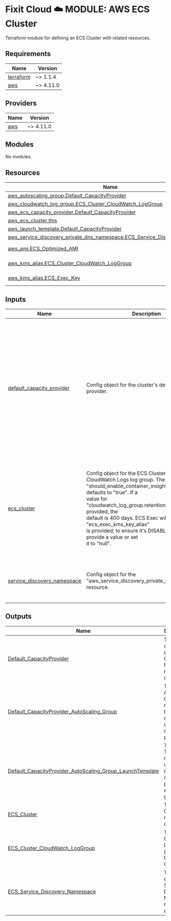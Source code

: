 # Fixit Cloud ☁️ MODULE: AWS ECS Cluster

Terraform module for defining an ECS Cluster with related resources.

<!-- BEGINNING OF PRE-COMMIT-TERRAFORM DOCS HOOK -->
## Requirements

| Name | Version |
|------|---------|
| <a name="requirement_terraform"></a> [terraform](#requirement\_terraform) | ~> 1.1.4 |
| <a name="requirement_aws"></a> [aws](#requirement\_aws) | ~> 4.11.0 |

## Providers

| Name | Version |
|------|---------|
| <a name="provider_aws"></a> [aws](#provider\_aws) | ~> 4.11.0 |

## Modules

No modules.

## Resources

| Name | Type |
|------|------|
| [aws_autoscaling_group.Default_CapacityProvider](https://registry.terraform.io/providers/hashicorp/aws/latest/docs/resources/autoscaling_group) | resource |
| [aws_cloudwatch_log_group.ECS_Cluster_CloudWatch_LogGroup](https://registry.terraform.io/providers/hashicorp/aws/latest/docs/resources/cloudwatch_log_group) | resource |
| [aws_ecs_capacity_provider.Default_CapacityProvider](https://registry.terraform.io/providers/hashicorp/aws/latest/docs/resources/ecs_capacity_provider) | resource |
| [aws_ecs_cluster.this](https://registry.terraform.io/providers/hashicorp/aws/latest/docs/resources/ecs_cluster) | resource |
| [aws_launch_template.Default_CapacityProvider](https://registry.terraform.io/providers/hashicorp/aws/latest/docs/resources/launch_template) | resource |
| [aws_service_discovery_private_dns_namespace.ECS_Service_Discovery_Namespace](https://registry.terraform.io/providers/hashicorp/aws/latest/docs/resources/service_discovery_private_dns_namespace) | resource |
| [aws_ami.ECS_Optimized_AMI](https://registry.terraform.io/providers/hashicorp/aws/latest/docs/data-sources/ami) | data source |
| [aws_kms_alias.ECS_Cluster_CloudWatch_LogGroup](https://registry.terraform.io/providers/hashicorp/aws/latest/docs/data-sources/kms_alias) | data source |
| [aws_kms_alias.ECS_Exec_Key](https://registry.terraform.io/providers/hashicorp/aws/latest/docs/data-sources/kms_alias) | data source |

## Inputs

| Name | Description | Type | Default | Required |
|------|-------------|------|---------|:--------:|
| <a name="input_default_capacity_provider"></a> [default\_capacity\_provider](#input\_default\_capacity\_provider) | Config object for the cluster's default capacity provider. | <pre>object({<br>    name = optional(string)<br>    tags = optional(map(string))<br>    autoscaling_group = optional(object({<br>      name = optional(string)<br>      tags = optional(map(string))<br>      launch_template = optional(object({<br>        name        = optional(string)<br>        description = optional(string)<br>        tags        = optional(map(string))<br>      }))<br>    }))<br>  })</pre> | <pre>{<br>  "autoscaling_group": {<br>    "launch_template": {<br>      "description": "Terraform-managed launch template for an ECS Cluster's default capacity provider.",<br>      "name": "Default_CapacityProvider_LaunchTemplate",<br>      "tags": {<br>        "Name": "Default_CapacityProvider_LaunchTemplate"<br>      }<br>    },<br>    "name": "Default_CapacityProvider_AutoScaling_Group",<br>    "tags": {<br>      "Name": "Default_CapacityProvider_AutoScaling_Group"<br>    }<br>  },<br>  "name": "Default_CapacityProvider",<br>  "tags": {<br>    "Name": "Default_CapacityProvider"<br>  }<br>}</pre> | no |
| <a name="input_ecs_cluster"></a> [ecs\_cluster](#input\_ecs\_cluster) | Config object for the ECS Cluster and its CloudWatch Logs log group. The<br>"should\_enable\_container\_insights" property defaults to "true". If a<br>value for "cloudwatch\_log\_group.retention\_in\_days" is not provided, the<br>default is 400 days. ECS Exec will be enabled if "ecs\_exec\_kms\_key\_alias"<br>is provided; to ensure it's DISABLED, simply don't provide a value or set<br>it to "null". | <pre>object({<br>    name                             = string<br>    capacity_provider_arns           = optional(list(string))<br>    should_enable_container_insights = optional(bool)<br>    ecs_exec_kms_key_alias           = optional(string)<br>    tags                             = optional(map(string))<br>    cloudwatch_log_group = object({<br>      name              = string<br>      kms_key_alias     = string<br>      retention_in_days = optional(number)<br>      tags              = optional(map(string))<br>    })<br>  })</pre> | n/a | yes |
| <a name="input_service_discovery_namespace"></a> [service\_discovery\_namespace](#input\_service\_discovery\_namespace) | Config object for the "aws\_service\_discovery\_private\_dns\_namespace" resource. | <pre>object({<br>    name        = string<br>    description = string<br>    vpc_id      = string<br>    tags        = optional(map(string))<br>  })</pre> | n/a | yes |

## Outputs

| Name | Description |
|------|-------------|
| <a name="output_Default_CapacityProvider"></a> [Default\_CapacityProvider](#output\_Default\_CapacityProvider) | The cluster's default Capacity Provider resource object. |
| <a name="output_Default_CapacityProvider_AutoScaling_Group"></a> [Default\_CapacityProvider\_AutoScaling\_Group](#output\_Default\_CapacityProvider\_AutoScaling\_Group) | The AutoScaling Group resource of the cluster's default capacity provider. |
| <a name="output_Default_CapacityProvider_AutoScaling_Group_LaunchTemplate"></a> [Default\_CapacityProvider\_AutoScaling\_Group\_LaunchTemplate](#output\_Default\_CapacityProvider\_AutoScaling\_Group\_LaunchTemplate) | The Launch Template resource used in the default capacity provider's autoscaling group. |
| <a name="output_ECS_Cluster"></a> [ECS\_Cluster](#output\_ECS\_Cluster) | The ECS Cluster resource object. |
| <a name="output_ECS_Cluster_CloudWatch_LogGroup"></a> [ECS\_Cluster\_CloudWatch\_LogGroup](#output\_ECS\_Cluster\_CloudWatch\_LogGroup) | The CloudWatch Logs log group for the ECS Cluster. |
| <a name="output_ECS_Service_Discovery_Namespace"></a> [ECS\_Service\_Discovery\_Namespace](#output\_ECS\_Service\_Discovery\_Namespace) | The cluster's Service Discovery Namespace resource object. |
<!-- END OF PRE-COMMIT-TERRAFORM DOCS HOOK -->
